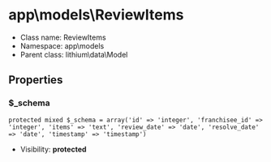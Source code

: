app\models\ReviewItems
===============






* Class name: ReviewItems
* Namespace: app\models
* Parent class: lithium\data\Model





Properties
----------


### $_schema

    protected mixed $_schema = array('id' => 'integer', 'franchisee_id' => 'integer', 'items' => 'text', 'review_date' => 'date', 'resolve_date' => 'date', 'timestamp' => 'timestamp')





* Visibility: **protected**



